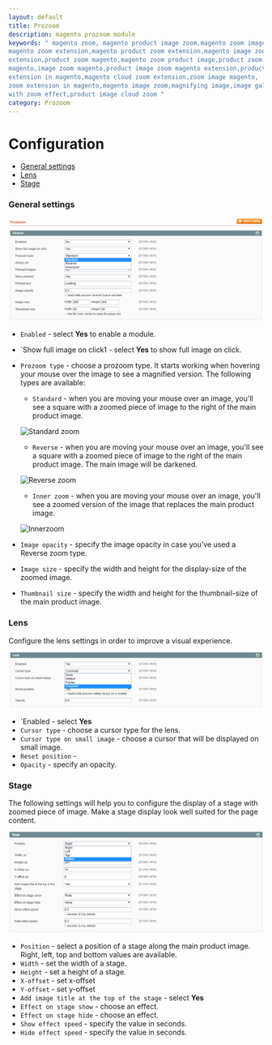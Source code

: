 ```yaml
---
layout: default
title: Prozoom
description: magento prozoom module
keywords: " magento zoom, magento product image zoom,magento zoom image,
magento zoom extension,magento product zoom extension,magento image zoom
extension,product zoom magento,magento zoom product image,product zoom in
magento,image zoom magento,product image zoom magento extension,product zoom
extension in magento,magento cloud zoom extension,zoom image magento,
zoom extension in magento,magento image zoom,magnifying image,image gallery
with zoom effect,product image cloud zoom "
category: Prozoom
---
```


# Configuration

-   [General settings](#general-settings)
-   [Lens](#lens)
-	[Stage](#stage)

### General settings

![General settings](/images/m1/extensions/prozoom/general.png)

-   `Enabled` - select **Yes** to enable a module.
-	`Show full image on click1 - select **Yes** to show full image on click.
-	`Prozoom type` - choose a prozoom type. It starts working when hovering your mouse over the image to see a magnified version. The following types are available:
	-	`Standard` - when you are moving your mouse over an image, you'll see a square with a zoomed piece of image to the right of the main product image.

    ![Standard zoom](/images/m1/extensions/askit/standard-zoom-type.png)

	-	`Reverse` - when you are moving your mouse over an image, you'll see a square with a zoomed piece of image to the right of the main product image. The main image will be darkened.

    ![Reverse zoom](/images/m1/extensions/askit/reverse-zoom-type.png)

	-	`Inner zoom` - when you are moving your mouse over an image, you'll see a zoomed version of the image that replaces the main product image.

    ![Innerzoom](/images/m1/extensions/askit/innerzoom-type.png)
    
-	`Image opacity` - specify the image opacity in case you’ve used a Reverse zoom type.
-	`Image size` - specify the width and height for the display-size of the zoomed image.
-	`Thumbnail size` - specify the width and height for the thumbnail-size of the main product image.

### Lens

Configure the lens settings in order to improve a visual experience.

![Prozoom lens settings](/images/m1/extensions/prozoom/lens.png)

-	`Enabled - select **Yes**
-	`Cursor type` - choose a cursor type for the lens.
-	`Cursor type on small image` - choose a cursor that will be displayed on small image.
-	`Reset position` - 
-	`Opacity` - specify an opacity.

### Stage

The following settings will help you to configure the display of a stage with zoomed piece of image. Make a stage display look well suited for the page content.

![Prozoom stage settings](/images/m1/extensions/prozoom/stage.png) 

-	`Position` - select a position of a stage along the main product image. Right, left, top and bottom values are available.
-	`Width` - set the width of a stage.
-	`Height` - set a height of a stage.
-	`X-offset` - set x-offset
-	`Y-offset` - set y-offset
-	`Add image title at the top of the stage` - select **Yes**
-	`Effect on stage show` - choose an effect.
-	`Effect on stage hide` - choose an effect.
-	`Show effect speed` - specify the value in seconds.
-	`Hide effect speed` - specify the value in seconds. 